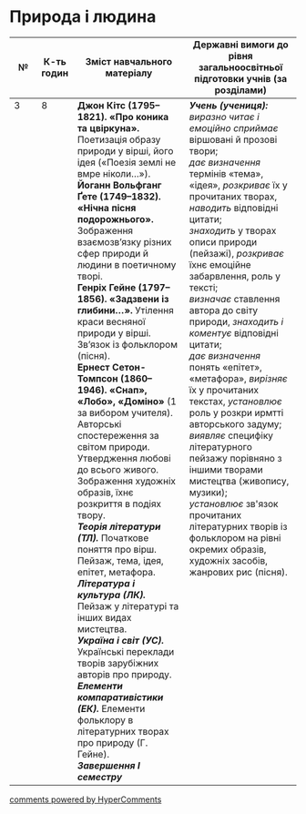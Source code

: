 <div id="hypercomments_widget" class="js-hypercomments-widget invisible"></div>

# Природа і людина

<table>
  <tr>
    <td width="10%" align="center"><b>№</b></td>
    <td width="10%" align="center"><b>К-ть годин</b></td>
    <td width="40%" align="center"><b>Зміст навчального матеріалу</b></td>
    <td width="40%" align="center"><b>Державні вимоги до рівня загальноосвітньої підготовки учнів (за розділами)</b></td>
  </tr>
<tbody>
  <tr>
<td width="10%" style="vertical-align:top !important;">3</td>
<td width="10%" style="vertical-align:top !important;">8</td>
    <td width="40%" style="vertical-align:top !important;">
<b>Джон Кітс (1795–1821). «Про коника та цвіркуна».</b> Поетизація образу природи у вірші, його ідея («Поезія землі не вмре ніколи…»).  <br>
<b>Йоганн Вольфганг Ґете (1749–1832). «Нічна пісня подорожнього».</b> Зображення взаємозв’язку різних сфер природи й людини в поетичному творі.   <br>
<b>Генріх Гейне (1797–1856). «Задзвени із глибини…».</b> Утілення краси весняної природи у вірші. Зв’язок із фольклором (пісня). <br>
<b>Ернест Сетон-Томпсон (1860–1946). «Снап», «Лобо», «Доміно»</b> (1 за вибором учителя). Авторські спостереження за світом природи. Утвердження любові до всього живого. Зображення художніх образів, їхнє розкриття в  подіях твору. <br>
<b><i>Теорія літератури (ТЛ).</i></b> Початкове поняття про вірш. Пейзаж, тема, ідея, епітет, метафора.   <br>
<b><i>Література і культура (ЛК).</i></b> Пейзаж у літературі та інших видах мистецтва.  <br>
<b><i>Україна і світ (УС).</i></b> Українські переклади  творів зарубіжних авторів  про природу. <br>
<b><i>Елементи компаративістики (ЕК).</i></b> Елементи фольклору в літературних творах про природу (Г. Гейне). <br>
<b><i>Завершення І семестру</i></b>
</td>
    <td width="40%" style="vertical-align:top !important;">
<i><b>Учень (учениця):</b></i><br>
<i>виразно читає і емоційно сприймає</i> віршовані й прозові твори;<br>
<i>дає визначення</i> термінів «тема», «ідея», <i>розкриває</i> їх у прочитаних творах, <i>наводить</i> відповідні цитати;<br> 
<i>знаходить</i> у творах описи природи (пейзажі), <i>розкриває</i> їхнє емоційне забарвлення, роль у тексті;<br>
<i>визначає</i> ставлення автора до світу природи, <i>знаходить і коментує</i>  відповідні цитати;<br>
<i>дає визначення</i> понять «епітет», «метафора», <i>вирізняє</i> їх у прочитаних текстах, <i>установлює</i> роль у розкри ирмтті авторського задуму;<br>
<i>виявляє</i> специфіку літературного пейзажу порівняно з іншими творами мистецтва (живопису, музики); <br>
<i>установлює</i> зв'язок прочитаних літературних творів із фольклором на рівні окремих образів, художніх засобів, жанрових рис (пісня).  
  </td>
</tbody>
</table>

<div class="js-hypercomments-container">
<a href="http://hypercomments.com" class="hc-link" title="comments widget">comments powered by HyperComments</a>
</div>